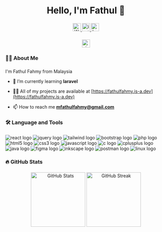 <h1 align="center">Hello, I'm Fathul 👋</h1>

###

<div align="center">
  <a href="https://linkedin.com/in/fathulfahmy">
     <img src="https://img.shields.io/badge/linkedin-F5F5F5?&logo=linkedin&logoColor=black&style=for-the-badge" height="25" alt ="Website button"/>
  </a>

  <a href="https://instagram.com/fathulfahmy">
     <img src="https://img.shields.io/badge/instagram-F5F5F5?&logo=linkedin&logoColor=black&style=for-the-badge" height="25" alt ="instagram button"/>
  </a>
  
  <a href="https://www.behance.net/fathulfahmy">
     <img src="https://img.shields.io/badge/behance-F5F5F5?&logo=linkedin&logoColor=black&style=for-the-badge" height="25" alt ="behance button"/>
  </a>
</div>

###

<div align="center">
  <a href="https://visitorbadge.io/status?path=fathulfahmy"><img src="https://api.visitorbadge.io/api/visitors?path=fathulfahmy&labelColor=%23f5f5f5&countColor=dodgerblue" height="25" alt="visitor count"/></a>
</div>

###

<h3 align="left">👩‍💻 About Me</h3>

###

I'm Fathul Fahmy from Malaysia  

- 🌱 I’m currently learning **laravel**

- 👨‍💻 All of my projects are available at [https://fathulfahmy.is-a.dev](https://fathulfahmy.is-a.dev)

- 📫 How to reach me **mfathulfahmy@gmail.com**

###

<h3 align="left">🛠 Language and Tools</h3>

###

<div align="left">

  <img src="https://img.shields.io/badge/React-61DAFB?logo=react&logoColor=black&style=for-the-badge" alt="react logo"  />
  <img src="https://img.shields.io/badge/jQuery-0769AD?logo=jquery&logoColor=white&style=for-the-badge" alt="jquery logo"  />
  <img src="https://img.shields.io/badge/Tailwind%20CSS-06B6D4?logo=tailwindcss&logoColor=white&style=for-the-badge" alt="tailwind logo"  />
  <img src="https://img.shields.io/badge/Bootstrap-7952B3?logo=bootstrap&logoColor=white&style=for-the-badge" alt="bootstrap logo"  />
    <img src="https://img.shields.io/badge/PHP-777BB4?logo=php&logoColor=black&style=for-the-badge" alt="php logo"  />
  <img src="https://img.shields.io/badge/HTML5-E34F26?logo=html5&logoColor=white&style=for-the-badge" alt="html5 logo"  />
  <img src="https://img.shields.io/badge/CSS3-1572B6?logo=css3&logoColor=white&style=for-the-badge" alt="css3 logo"  />
  <img src="https://img.shields.io/badge/JavaScript-F7DF1E?logo=javascript&logoColor=black&style=for-the-badge" alt="javascript logo"  />
  <img src="https://img.shields.io/badge/c-A8B9CC?&logo=c&logoColor=black&style=for-the-badge" alt ="c logo"/>
  <img src="https://img.shields.io/badge/C++-00599C?logo=cplusplus&logoColor=white&style=for-the-badge" alt="cplusplus logo"  />
  <img src="https://img.shields.io/badge/java-F44336?logo=openjdk&logoColor=white&style=for-the-badge" alt="java logo"/>
  <img src="https://img.shields.io/badge/Figma-F24E1E?logo=figma&logoColor=white&style=for-the-badge" alt="figma logo"  />
  <img src="https://img.shields.io/badge/Inkscape-000000?logo=inkscape&logoColor=white&style=for-the-badge" alt="inkscape logo"  />
  <img src="https://img.shields.io/badge/Postman-FF6C37?logo=postman&logoColor=white&style=for-the-badge" alt="postman logo"  />
  <img src="https://img.shields.io/badge/Linux-FCC624?logo=linux&logoColor=black&style=for-the-badge" alt="linux logo"  />
</div>

###

<h3 align="left">🔥 GitHub Stats</h3>

###

<div align="center">
  <img src="https://github-readme-stats.vercel.app/api?username=fathulfahmy&hide_title=true&hide_rank=true&show_icons=true&include_all_commits=true&count_private=true&disable_animations=false&theme=default&locale=en&hide_border=false&order=1&icon_color=dodgerblue" height="170" alt="GitHub Stats"  />
  <img src="https://streak-stats.demolab.com?user=fathulfahmy&locale=en&mode=daily&theme=default&hide_border=false&border_radius=5&order=3&ring=dodgerblue&fire=dodgerblue&currStreakLabel=dodgerblue" height="170" alt="GitHub Streak"  />
</div>

###
